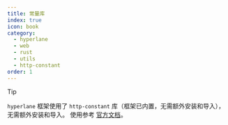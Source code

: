 ```yaml
---
title: 常量库
index: true
icon: book
category:
  - hyperlane
  - web
  - rust
  - utils
  - http-constant
order: 1
---
```


<Share colorful />

> [!tip]
>
> `hyperlane` 框架使用了 `http-constant` 库（框架已内置，无需额外安装和导入），无需额外安装和导入。
> 使用参考 [官方文档](../../http-constant/README.md)。

<Bottom />

